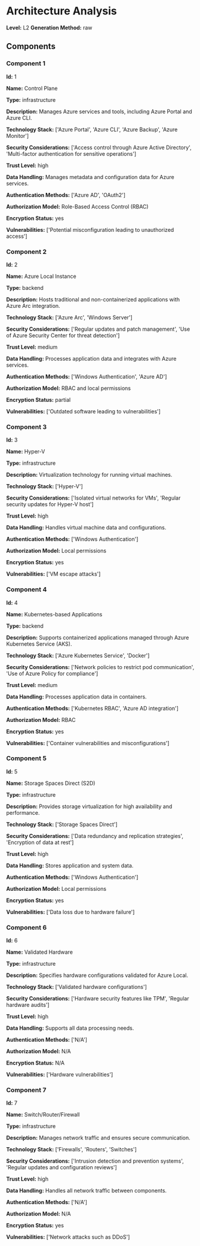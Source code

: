 # Architecture Analysis

**Level:** L2
**Generation Method:** raw

## Components

### Component 1

**Id:** 1

**Name:** Control Plane

**Type:** infrastructure

**Description:** Manages Azure services and tools, including Azure Portal and Azure CLI.

**Technology Stack:** ['Azure Portal', 'Azure CLI', 'Azure Backup', 'Azure Monitor']

**Security Considerations:** ['Access control through Azure Active Directory', 'Multi-factor authentication for sensitive operations']

**Trust Level:** high

**Data Handling:** Manages metadata and configuration data for Azure services.

**Authentication Methods:** ['Azure AD', 'OAuth2']

**Authorization Model:** Role-Based Access Control (RBAC)

**Encryption Status:** yes

**Vulnerabilities:** ['Potential misconfiguration leading to unauthorized access']

### Component 2

**Id:** 2

**Name:** Azure Local Instance

**Type:** backend

**Description:** Hosts traditional and non-containerized applications with Azure Arc integration.

**Technology Stack:** ['Azure Arc', 'Windows Server']

**Security Considerations:** ['Regular updates and patch management', 'Use of Azure Security Center for threat detection']

**Trust Level:** medium

**Data Handling:** Processes application data and integrates with Azure services.

**Authentication Methods:** ['Windows Authentication', 'Azure AD']

**Authorization Model:** RBAC and local permissions

**Encryption Status:** partial

**Vulnerabilities:** ['Outdated software leading to vulnerabilities']

### Component 3

**Id:** 3

**Name:** Hyper-V

**Type:** infrastructure

**Description:** Virtualization technology for running virtual machines.

**Technology Stack:** ['Hyper-V']

**Security Considerations:** ['Isolated virtual networks for VMs', 'Regular security updates for Hyper-V host']

**Trust Level:** high

**Data Handling:** Handles virtual machine data and configurations.

**Authentication Methods:** ['Windows Authentication']

**Authorization Model:** Local permissions

**Encryption Status:** yes

**Vulnerabilities:** ['VM escape attacks']

### Component 4

**Id:** 4

**Name:** Kubernetes-based Applications

**Type:** backend

**Description:** Supports containerized applications managed through Azure Kubernetes Service (AKS).

**Technology Stack:** ['Azure Kubernetes Service', 'Docker']

**Security Considerations:** ['Network policies to restrict pod communication', 'Use of Azure Policy for compliance']

**Trust Level:** medium

**Data Handling:** Processes application data in containers.

**Authentication Methods:** ['Kubernetes RBAC', 'Azure AD integration']

**Authorization Model:** RBAC

**Encryption Status:** yes

**Vulnerabilities:** ['Container vulnerabilities and misconfigurations']

### Component 5

**Id:** 5

**Name:** Storage Spaces Direct (S2D)

**Type:** infrastructure

**Description:** Provides storage virtualization for high availability and performance.

**Technology Stack:** ['Storage Spaces Direct']

**Security Considerations:** ['Data redundancy and replication strategies', 'Encryption of data at rest']

**Trust Level:** high

**Data Handling:** Stores application and system data.

**Authentication Methods:** ['Windows Authentication']

**Authorization Model:** Local permissions

**Encryption Status:** yes

**Vulnerabilities:** ['Data loss due to hardware failure']

### Component 6

**Id:** 6

**Name:** Validated Hardware

**Type:** infrastructure

**Description:** Specifies hardware configurations validated for Azure Local.

**Technology Stack:** ['Validated hardware configurations']

**Security Considerations:** ['Hardware security features like TPM', 'Regular hardware audits']

**Trust Level:** high

**Data Handling:** Supports all data processing needs.

**Authentication Methods:** ['N/A']

**Authorization Model:** N/A

**Encryption Status:** N/A

**Vulnerabilities:** ['Hardware vulnerabilities']

### Component 7

**Id:** 7

**Name:** Switch/Router/Firewall

**Type:** infrastructure

**Description:** Manages network traffic and ensures secure communication.

**Technology Stack:** ['Firewalls', 'Routers', 'Switches']

**Security Considerations:** ['Intrusion detection and prevention systems', 'Regular updates and configuration reviews']

**Trust Level:** high

**Data Handling:** Handles all network traffic between components.

**Authentication Methods:** ['N/A']

**Authorization Model:** N/A

**Encryption Status:** yes

**Vulnerabilities:** ['Network attacks such as DDoS']

